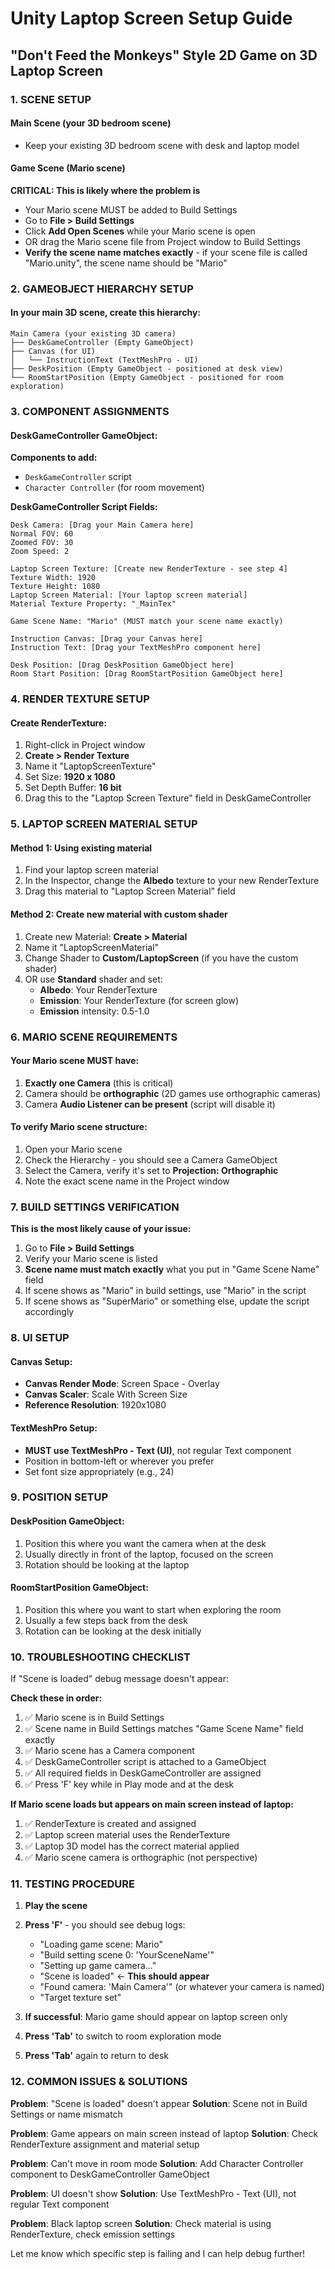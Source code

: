 # Unity Laptop Screen Setup Guide
## "Don't Feed the Monkeys" Style 2D Game on 3D Laptop Screen

### 1. SCENE SETUP

#### Main Scene (your 3D bedroom scene)
- Keep your existing 3D bedroom scene with desk and laptop model

#### Game Scene (Mario scene)
**CRITICAL: This is likely where the problem is**
- Your Mario scene MUST be added to Build Settings
- Go to **File > Build Settings**
- Click **Add Open Scenes** while your Mario scene is open
- OR drag the Mario scene file from Project window to Build Settings
- **Verify the scene name matches exactly** - if your scene file is called "Mario.unity", the scene name should be "Mario"

### 2. GAMEOBJECT HIERARCHY SETUP

#### In your main 3D scene, create this hierarchy:

```
Main Camera (your existing 3D camera)
├── DeskGameController (Empty GameObject)
├── Canvas (for UI)
│   └── InstructionText (TextMeshPro - UI)
├── DeskPosition (Empty GameObject - positioned at desk view)
└── RoomStartPosition (Empty GameObject - positioned for room exploration)
```

### 3. COMPONENT ASSIGNMENTS

#### DeskGameController GameObject:
**Components to add:**
- `DeskGameController` script
- `Character Controller` (for room movement)

**DeskGameController Script Fields:**
```
Desk Camera: [Drag your Main Camera here]
Normal FOV: 60
Zoomed FOV: 30
Zoom Speed: 2

Laptop Screen Texture: [Create new RenderTexture - see step 4]
Texture Width: 1920
Texture Height: 1080
Laptop Screen Material: [Your laptop screen material]
Material Texture Property: "_MainTex"

Game Scene Name: "Mario" (MUST match your scene name exactly)

Instruction Canvas: [Drag your Canvas here]
Instruction Text: [Drag your TextMeshPro component here]

Desk Position: [Drag DeskPosition GameObject here]
Room Start Position: [Drag RoomStartPosition GameObject here]
```

### 4. RENDER TEXTURE SETUP

#### Create RenderTexture:
1. Right-click in Project window
2. **Create > Render Texture**
3. Name it "LaptopScreenTexture"
4. Set Size: **1920 x 1080**
5. Set Depth Buffer: **16 bit**
6. Drag this to the "Laptop Screen Texture" field in DeskGameController

### 5. LAPTOP SCREEN MATERIAL SETUP

#### Method 1: Using existing material
1. Find your laptop screen material
2. In the Inspector, change the **Albedo** texture to your new RenderTexture
3. Drag this material to "Laptop Screen Material" field

#### Method 2: Create new material with custom shader
1. Create new Material: **Create > Material**
2. Name it "LaptopScreenMaterial"
3. Change Shader to **Custom/LaptopScreen** (if you have the custom shader)
4. OR use **Standard** shader and set:
   - **Albedo**: Your RenderTexture
   - **Emission**: Your RenderTexture (for screen glow)
   - **Emission** intensity: 0.5-1.0

### 6. MARIO SCENE REQUIREMENTS

#### Your Mario scene MUST have:
1. **Exactly one Camera** (this is critical)
2. Camera should be **orthographic** (2D games use orthographic cameras)
3. Camera **Audio Listener can be present** (script will disable it)

#### To verify Mario scene structure:
1. Open your Mario scene
2. Check the Hierarchy - you should see a Camera GameObject
3. Select the Camera, verify it's set to **Projection: Orthographic**
4. Note the exact scene name in the Project window

### 7. BUILD SETTINGS VERIFICATION

**This is the most likely cause of your issue:**

1. Go to **File > Build Settings**
2. Verify your Mario scene is listed
3. **Scene name must match exactly** what you put in "Game Scene Name" field
4. If scene shows as "Mario" in build settings, use "Mario" in the script
5. If scene shows as "SuperMario" or something else, update the script accordingly

### 8. UI SETUP

#### Canvas Setup:
- **Canvas Render Mode**: Screen Space - Overlay
- **Canvas Scaler**: Scale With Screen Size
- **Reference Resolution**: 1920x1080

#### TextMeshPro Setup:
- **MUST use TextMeshPro - Text (UI)**, not regular Text component
- Position in bottom-left or wherever you prefer
- Set font size appropriately (e.g., 24)

### 9. POSITION SETUP

#### DeskPosition GameObject:
1. Position this where you want the camera when at the desk
2. Usually directly in front of the laptop, focused on the screen
3. Rotation should be looking at the laptop

#### RoomStartPosition GameObject:
1. Position this where you want to start when exploring the room
2. Usually a few steps back from the desk
3. Rotation can be looking at the desk initially

### 10. TROUBLESHOOTING CHECKLIST

If "Scene is loaded" debug message doesn't appear:

**Check these in order:**
1. ✅ Mario scene is in Build Settings
2. ✅ Scene name in Build Settings matches "Game Scene Name" field exactly
3. ✅ Mario scene has a Camera component
4. ✅ DeskGameController script is attached to a GameObject
5. ✅ All required fields in DeskGameController are assigned
6. ✅ Press 'F' key while in Play mode and at the desk

**If Mario scene loads but appears on main screen instead of laptop:**
1. ✅ RenderTexture is created and assigned
2. ✅ Laptop screen material uses the RenderTexture
3. ✅ Laptop 3D model has the correct material applied
4. ✅ Mario scene camera is orthographic (not perspective)

### 11. TESTING PROCEDURE

1. **Play the scene**
2. **Press 'F'** - you should see debug logs:
   - "Loading game scene: Mario"
   - "Build setting scene 0: 'YourSceneName'"
   - "Setting up game camera..."
   - "Scene is loaded" ← **This should appear**
   - "Found camera: 'Main Camera'" (or whatever your camera is named)
   - "Target texture set"

3. **If successful**: Mario game should appear on laptop screen only
4. **Press 'Tab'** to switch to room exploration mode
5. **Press 'Tab'** again to return to desk

### 12. COMMON ISSUES & SOLUTIONS

**Problem**: "Scene is loaded" doesn't appear
**Solution**: Scene not in Build Settings or name mismatch

**Problem**: Game appears on main screen instead of laptop
**Solution**: Check RenderTexture assignment and material setup

**Problem**: Can't move in room mode
**Solution**: Add Character Controller component to DeskGameController GameObject

**Problem**: UI doesn't show
**Solution**: Use TextMeshPro - Text (UI), not regular Text component

**Problem**: Black laptop screen
**Solution**: Check material is using RenderTexture, check emission settings

Let me know which specific step is failing and I can help debug further!
